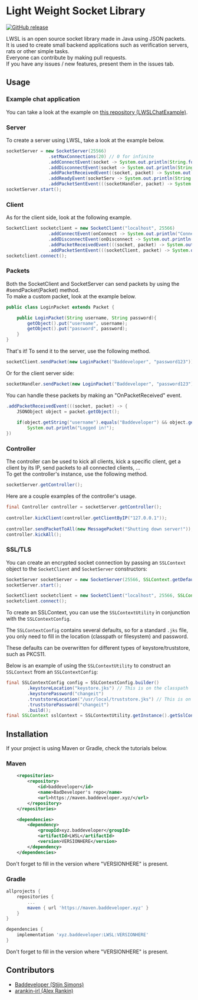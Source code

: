 # Light Weight Socket Library  
[![GitHub release](https://img.shields.io/github/release/StijnSimons/LWSL.svg)](https://github.com/StijnSimons/LWSL)

  

LWSL is an open source socket library made in Java using JSON packets.  
It is used to create small backend applications such as verification servers, rats or other simple tasks.  
Everyone can contribute by making pull requests.  
If you have any issues / new features, present them in the issues tab.  

## Usage

### Example chat application
You can take a look at the example on [this repository (LWSLChatExample)](https://github.com/StijnSimons/LWSLChatExample).

### Server
To create a server using LWSL, take a look at the example below.  
```java
socketServer = new SocketServer(25566)
                .setMaxConnections(20) // 0 for infinite
                .addConnectEvent(socket -> System.out.println(String.format("Client connected! (%s)", socket.toString())))
                .addDisconnectEvent(socket -> System.out.println(String.format("Client disconnected! (%s)", socket.toString())))
                .addPacketReceivedEvent((socket, packet) -> System.out.println(String.format("Packet received! (%s)", packet.getObject().toString())))
                .addReadyEvent(socketServ -> System.out.println(String.format("Socket server is ready for connections! (%s)", socketServ.getServerSocket().toString())))
                .addPacketSentEvent(((socketHandler, packet) -> System.out.println(String.format("Packet sent! (%s)", packet.getObject().toString()))));
socketServer.start();
```

### Client
As for the client side, look at the following example.  
```java
SocketClient socketclient = new SocketClient("localhost", 25566)
                .addConnectEvent(onConnect -> System.out.println("Connected!"))
                .addDisconnectEvent(onDisconnect -> System.out.println("Disconnected!"))
                .addPacketReceivedEvent(((socket, packet) -> System.out.println(String.format("Received packet %s from %s.", packet.getObject().toString(), socket.getAddress()))))
                .addPacketSentEvent(((socketClient, packet) -> System.out.println(String.format("Sent packet %s to %s.", packet.getObject().toString(), socketClient.getAddress()))));
socketclient.connect();
```

### Packets
Both the SocketClient and SocketServer can send packets by using the #sendPacket(Packet) method.  
To make a custom packet, look at the example below.
```java
public class LoginPacket extends Packet {

    public LoginPacket(String username, String password){
        getObject().put("username", username);
        getObject().put("password", password);
    }
}
```
That's it! To send it to the server, use the following method.
```java
socketClient.sendPacket(new LoginPacket("Baddeveloper", "password123"));
```
Or for the client server side:
```java
socketHandler.sendPacket(new LoginPacket("Baddeveloper", "password123"));
```
You can handle these packets by making an "OnPacketReceived" event.
```java
.addPacketReceivedEvent(((socket, packet) -> {
    JSONObject object = packet.getObject();
        
    if(object.getString("username").equals("Baddeveloper") && object.getString("password").equals("password123"))
    	System.out.println("Logged in!");
})
```
### Controller

The controller can be used to kick all clients, kick a specific client, get a client by its IP, send packets to all connected clients, ...  
To get the controller's instance, use the following method.
```java
socketServer.getController();
```

Here are a couple examples of the controller's usage.
```java
final Controller controller = socketServer.getController();
        
controller.kickClient(controller.getClientByIP("127.0.0.1"));
        
controller.sendPacketToAll(new MessagePacket("Shutting down server!"));
controller.kickAll();
```

### SSL/TLS

You can create an encrypted socket connection by passing an `SSLContext` object to the `SocketClient` and `SocketServer` constructors:

```java
SocketServer socketServer = new SocketServer(25566, SSLContext.getDefault());
socketServer.start();
```

```java
SocketClient socketclient = new SocketClient("localhost", 25566, SSLContext.getDefault())
socketclient.connect();
```

To create an SSLContext, you can use the `SSLContextUtility` in conjunction with the `SSLContextConfig`. 

The `SSLContextConfig` contains several defaults, so for a standard `.jks` file, you only need to fill in the location (classpath or filesystem) and password. 

These defaults can be overwritten for different types of keystore/truststore, such as PKCS11.

Below is an example of using the `SSLContextUtility` to construct an `SSLContext` from an `SSLContextConfig`:

```java
final SSLContextConfig config = SSLContextConfig.builder()
        .keystoreLocation("keystore.jks") // This is on the classpath
        .keystorePassword("changeit")
        .truststoreLocation("/usr/local/truststore.jks") // This is on the filesystem
        .truststorePassword("changeit")
        .build();
final SSLContext sslContext = SSLContextUtility.getInstance().getSslContext(config);
```

## Installation
If your project is using Maven or Gradle, check the tutorials below.

### Maven

```xml
    <repositories>
        <repository>
            <id>baddeveloper</id>
            <name>BadDeveloper's repo</name>
            <url>https://maven.baddeveloper.xyz/</url>
        </repository>
    </repositories>
```

```xml
    <dependencies>
        <dependency>
            <groupId>xyz.baddeveloper</groupId>
            <artifactId>LWSL</artifactId>
            <version>VERSIONHERE</version>
        </dependency>
    </dependencies>
```
Don't forget to fill in the version where "VERSIONHERE" is present.

### Gradle

```gradle
allprojects {
	repositories {
		...
		maven { url 'https://maven.baddeveloper.xyz' }
	}
}
```
```gradle
dependencies {
	implementation 'xyz.baddeveloper:LWSL:VERSIONHERE'
}
```
Don't forget to fill in the version where "VERSIONHERE" is present.  

## Contributors
- [Baddeveloper (Stijn Simons)](https://github.com/StijnSimons)
- [arankin-irl (Alex Rankin)](https://github.com/arankin-irl)
